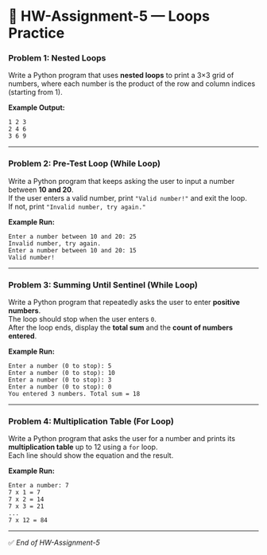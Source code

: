 # 🧮 HW-Assignment-5 — Loops Practice

### **Problem 1: Nested Loops**
Write a Python program that uses **nested loops** to print a 3×3 grid of numbers, where each number is the product of the row and column indices (starting from 1).

**Example Output:**
```
1 2 3
2 4 6
3 6 9
```

---

### **Problem 2: Pre-Test Loop (While Loop)**
Write a Python program that keeps asking the user to input a number between **10 and 20**.  
If the user enters a valid number, print `"Valid number!"` and exit the loop.  
If not, print `"Invalid number, try again."`

**Example Run:**
```
Enter a number between 10 and 20: 25
Invalid number, try again.
Enter a number between 10 and 20: 15
Valid number!
```

---

### **Problem 3: Summing Until Sentinel (While Loop)**
Write a Python program that repeatedly asks the user to enter **positive numbers**.  
The loop should stop when the user enters `0`.  
After the loop ends, display the **total sum** and the **count of numbers entered**.

**Example Run:**
```
Enter a number (0 to stop): 5
Enter a number (0 to stop): 10
Enter a number (0 to stop): 3
Enter a number (0 to stop): 0
You entered 3 numbers. Total sum = 18
```

---

### **Problem 4: Multiplication Table (For Loop)**
Write a Python program that asks the user for a number and prints its **multiplication table** up to 12 using a `for` loop.  
Each line should show the equation and the result.

**Example Run:**
```
Enter a number: 7
7 x 1 = 7
7 x 2 = 14
7 x 3 = 21
...
7 x 12 = 84
```



---

✅ *End of HW-Assignment-5*
